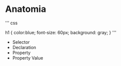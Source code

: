# Anatomia

''' css

h1 {
    color:blue;
    font-size: 60px;
    background: gray;
}
'''

* Selector
* Declaration
* Property
* Property Value
